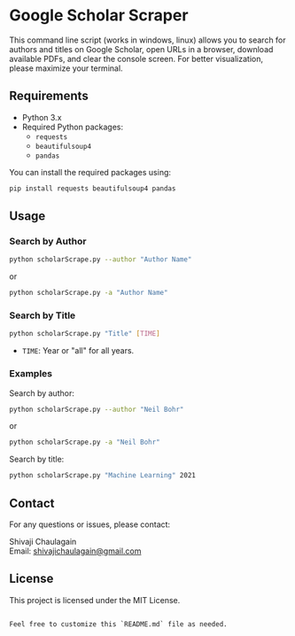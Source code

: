 # Google Scholar Scraper

This command line script (works in windows, linux) allows you to search for authors and titles on Google Scholar, open URLs in a browser, download available PDFs, and clear the console screen. For better visualization, please maximize your terminal.

## Requirements

- Python 3.x
- Required Python packages:
  - `requests`
  - `beautifulsoup4`
  - `pandas`

You can install the required packages using:
```sh
pip install requests beautifulsoup4 pandas
```

## Usage

### Search by Author

```sh
python scholarScrape.py --author "Author Name"
```
or
```sh
python scholarScrape.py -a "Author Name"
```

### Search by Title

```sh
python scholarScrape.py "Title" [TIME]
```

- `TIME`: Year or "all" for all years.

### Examples

Search by author:
```sh
python scholarScrape.py --author "Neil Bohr"
```
or
```sh
python scholarScrape.py -a "Neil Bohr"
```

Search by title:
```sh
python scholarScrape.py "Machine Learning" 2021
```

## Contact

For any questions or issues, please contact:

Shivaji Chaulagain  
Email: shivajichaulagain@gmail.com

## License

This project is licensed under the MIT License.
```

Feel free to customize this `README.md` file as needed.
